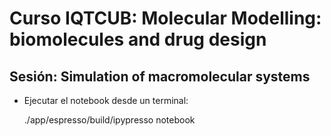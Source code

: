 # Curso IQTCUB: Molecular Modelling: biomolecules and drug design


## Sesión: Simulation of macromolecular systems



- Ejecutar el notebook desde un terminal:

  ./app/espresso/build/ipypresso notebook
